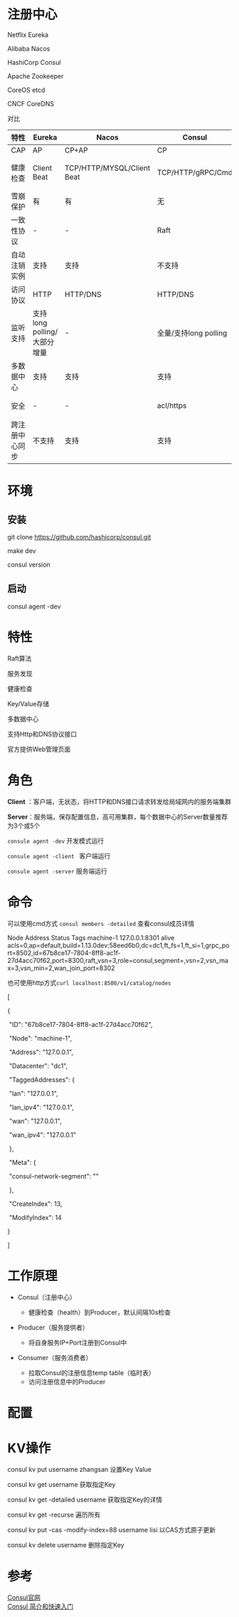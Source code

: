 # 注册中心

Netflix Eureka

Alibaba Nacos

HashiCorp Consul

Apache Zookeeper

CoreOS etcd

CNCF CoreDNS



对比

| 特性           | Eureka                       | Nacos                      | Consul                | Zookeeper              | etcd              |
| -------------- | ---------------------------- | -------------------------- | --------------------- | ---------------------- | ----------------- |
| CAP            | AP                           | CP+AP                      | CP                    | CP                     | CP                |
| 健康检查       | Client Beat                  | TCP/HTTP/MYSQL/Client Beat | TCP/HTTP/gRPC/Cmd     | Keep Alive（弱）长连接 | 连接心跳          |
| 雪崩保护       | 有                           | 有                         | 无                    | 无                     | 无                |
| 一致性协议     | -                            | -                          | Raft                  | Paxos                  | Raft              |
| 自动注销实例   | 支持                         | 支持                       | 不支持                | 支持                   | 不支持            |
| 访问协议       | HTTP                         | HTTP/DNS                   | HTTP/DNS              | TCP                    | HTTP/gRPC         |
| 监听支持       | 支持 long polling/大部分增量 | -                          | 全量/支持long polling | 支持                   | 支持 long polling |
| 多数据中心     | 支持                         | 支持                       | 支持                  | 不支持                 | 不支持            |
| 安全           | -                            | -                          | acl/https             | acl                    | https支持（弱）   |
| 跨注册中心同步 | 不支持                       | 支持                       | 支持                  | 不支持                 | 不支持            |





# 环境

## 安装

git clone https://github.com/hashicorp/consul.git

make dev

consul version

## 启动

consul agent -dev



# 特性

Raft算法

服务发现

健康检查

Key/Value存储

多数据中心

支持Http和DNS协议接口

官方提供Web管理页面

# 角色

**Client** ：客户端，无状态，将HTTP和DNS接口请求转发给局域网内的服务端集群

**Server**：服务端，保存配置信息，高可用集群，每个数据中心的Server数量推荐为3个或5个

`consule agent -dev` 开发模式运行

`consule agent -client `  客户端运行

`consule agent -server` 服务端运行

# 命令

可以使用cmd方式 `consul members -detailed` 查看consul成员详情

Node       Address         Status  Tags
machine-1  127.0.0.1:8301  alive   acls=0,ap=default,build=1.13.0dev:58eed6b0,dc=dc1,ft_fs=1,ft_si=1,grpc_port=8502,id=67b8ce17-7804-8ff8-ac1f-27d4acc70f62,port=8300,raft_vsn=3,role=consul,segment=<all>,vsn=2,vsn_max=3,vsn_min=2,wan_join_port=8302

也可使用http方式`curl localhost:8500/v1/catalog/nodes`

[

{

​    "ID": "67b8ce17-7804-8ff8-ac1f-27d4acc70f62",

​    "Node": "machine-1",

​    "Address": "127.0.0.1",

​    "Datacenter": "dc1",

​    "TaggedAddresses": {

​      "lan": "127.0.0.1",

​      "lan_ipv4": "127.0.0.1",

​      "wan": "127.0.0.1",

​      "wan_ipv4": "127.0.0.1"

​    },

​    "Meta": {

​      "consul-network-segment": ""

​    },

​    "CreateIndex": 13,

​    "ModifyIndex": 14

}

]

# 工作原理

- Consul（注册中心）
    - 健康检查（health）到Producer，默认间隔10s检查

- Producer（服务提供者）
    - 将自身服务IP+Port注册到Consul中

- Consumer（服务消费者）
    - 拉取Consul的注册信息temp table（临时表）
    - 访问注册信息中的Producer

# 配置





# KV操作

consul kv put username zhangsan 设置Key Value

consul kv get username 获取指定Key

consul kv get -detailed username 获取指定Key的详情

consul kv get -recurse 遍历所有

consul kv put -cas -modify-index=88 username lisi 以CAS方式原子更新

consul kv delete username 删除指定Key

# 参考

[Consul官网](https://www.consul.io/) \
[Consul 简介和快速入门](https://www.bookstack.cn/books/consul-guide)
